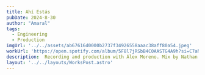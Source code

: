 ```yaml
---
title: Ahí Estás
pubDate: 2024-8-30
author: "Amaral"
tags:
  - Engineering
  - Production
imgUrl: '../../assets/ab67616d0000b2737f34926558aaac38aff80a54.jpeg'
workUrl: 'https://open.spotify.com/album/5F8l7jRSbB4C0AASTG4A9h?si=C7aNkRnqTJGbDU0OfAcHZQ'
description:  Recording and production with Álex Moreno. Mix by Nathan Boddy, master by Vlado Meller.
layout: '../../layouts/WorksPost.astro'
---
```

